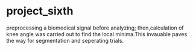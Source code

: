 # project_sixth
preprocessing a biomedical signal before analyzing; then,calculation of knee angle was carried out to find the local minima.This invauable paves the way for segmentation and seperating trials.

